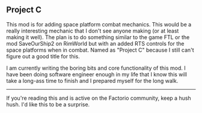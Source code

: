 ﻿## Project C

This mod is for adding space platform combat mechanics. This would be a really interesting mechanic that I don't see anyone making (or at least making it well). The plan is to do something similar to the game FTL or the mod SaveOurShip2 on RimWorld but with an added RTS controls for the space platforms when in combat. Named as "Project C" because I still can't figure out a good title for this.

I am currently writing the boring bits and core functionality of this mod. I have been doing software engineer enough in my life that I know this will take a long-ass time to finish and I prepared myself for the long walk.

---------

If you're reading this and is active on the Factorio community, keep a hush hush. I'd like this to be a surprise.
